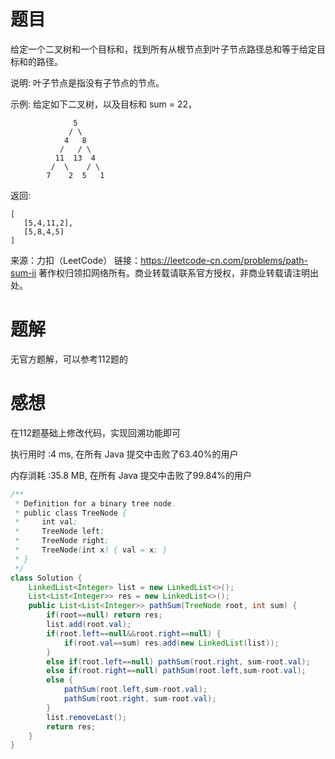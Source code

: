 # 题目

给定一个二叉树和一个目标和，找到所有从根节点到叶子节点路径总和等于给定目标和的路径。

说明: 叶子节点是指没有子节点的节点。

示例:
给定如下二叉树，以及目标和 sum = 22，

~~~
              5
             / \
            4   8
           /   / \
          11  13  4
         /  \    / \
        7    2  5   1
~~~
返回:
~~~
[
   [5,4,11,2],
   [5,8,4,5]
]
~~~
来源：力扣（LeetCode）
链接：https://leetcode-cn.com/problems/path-sum-ii
著作权归领扣网络所有。商业转载请联系官方授权，非商业转载请注明出处。

# 题解

无官方题解，可以参考112题的

# 感想

在112题基础上修改代码，实现回溯功能即可

执行用时 :4 ms, 在所有 Java 提交中击败了63.40%的用户

内存消耗 :35.8 MB, 在所有 Java 提交中击败了99.84%的用户

~~~java
/**
 * Definition for a binary tree node.
 * public class TreeNode {
 *     int val;
 *     TreeNode left;
 *     TreeNode right;
 *     TreeNode(int x) { val = x; }
 * }
 */
class Solution {
    LinkedList<Integer> list = new LinkedList<>();
    List<List<Integer>> res = new LinkedList<>();
    public List<List<Integer>> pathSum(TreeNode root, int sum) {
        if(root==null) return res;
        list.add(root.val);
        if(root.left==null&&root.right==null) {
            if(root.val==sum) res.add(new LinkedList(list));
        }
        else if(root.left==null) pathSum(root.right, sum-root.val);
        else if(root.right==null) pathSum(root.left,sum-root.val);
        else {
            pathSum(root.left,sum-root.val);
            pathSum(root.right, sum-root.val);
        }
        list.removeLast();
        return res;
    }
}
~~~

